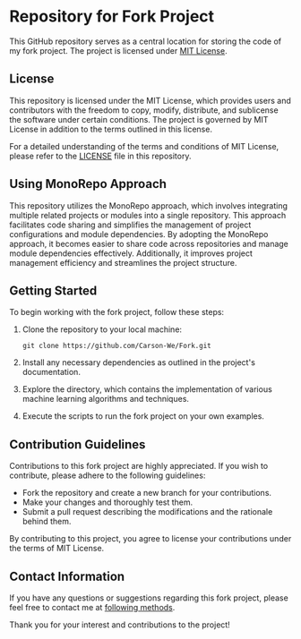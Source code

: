 # Repository for Fork Project

This GitHub repository serves as a central location for storing the code of my fork project. The project is licensed under [MIT License](LICENSE).

## License

This repository is licensed under the MIT License, which provides users and contributors with the freedom to copy, modify, distribute, and sublicense the software under certain conditions. The project is governed by MIT License in addition to the terms outlined in this license.

For a detailed understanding of the terms and conditions of MIT License, please refer to the [LICENSE](LICENSE) file in this repository.

## Using MonoRepo Approach

This repository utilizes the MonoRepo approach, which involves integrating multiple related projects or modules into a single repository. This approach facilitates code sharing and simplifies the management of project configurations and module dependencies. By adopting the MonoRepo approach, it becomes easier to share code across repositories and manage module dependencies effectively. Additionally, it improves project management efficiency and streamlines the project structure.

## Getting Started

To begin working with the fork project, follow these steps:

1. Clone the repository to your local machine:

   `
   git clone https://github.com/Carson-We/Fork.git
   `

2. Install any necessary dependencies as outlined in the project's documentation.

3. Explore the directory, which contains the implementation of various machine learning algorithms and techniques.

4. Execute the scripts to run the fork project on your own examples.

## Contribution Guidelines

Contributions to this fork project are highly appreciated. If you wish to contribute, please adhere to the following guidelines:

- Fork the repository and create a new branch for your contributions.
- Make your changes and thoroughly test them.
- Submit a pull request describing the modifications and the rationale behind them.

By contributing to this project, you agree to license your contributions under the terms of MIT License.

## Contact Information

If you have any questions or suggestions regarding this fork project, please feel free to contact me at [following methods](https://carson-we.github.io/Carson-We.github.io/contact.html).

Thank you for your interest and contributions to the project!
